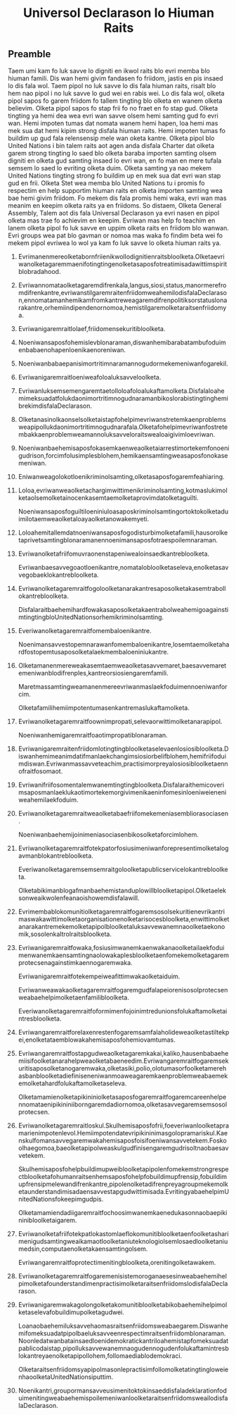 <h1 align='center'>Universol Declarason lo Hiuman Raits</h1>
<h2>Preamble</h2>
<p>Taem umi kam fo luk savve lo digniti en ikwol raits blo evri memba blo hiuman famili. Dis wan hemi givim fandasen fo friidom, jastis en pis insaed lo dis fala wol.
Taem pipol no luk savve lo dis fala hiuman raits, risalt blo hem nao pipol i no luk savve lo gud wei en rabis wei. Lo dis fala wol, olketa pipol sapos fo garem friidom fo tallem tingting blo olketa en wanem olketa believim. Olketa pipol sapos fo stap frii fo no fraet en fo stap gud. Olketa tingting ya hemi dea wea evri wan savve olsem hemi samting gud fo evri wan.
Hemi impoten tumas dat nomata wanem hemi hapen, loa hemi mas mek sua dat hemi kipim strong disfala hiuman raits.
Hemi impoten tumas fo buildim up gud fala relensensip mele wan oketa kantre.
Olketa pipol blo United Nations i bin talem raits aot agen anda disfala Charter dat olketa garem strong tingting lo saed blo olketa baraba importen samting olsem digniti en olketa gud samting insaed lo evri wan, en fo man en mere tufala semsem lo saed lo evriting olketa duim. Olketa samting ya nao mekem United Nations tingting strong fo buildim up en mek sua dat evri wan stap gud en frii.
Olketa Stet wea memba blo United Nations tu i promis fo respectim en help supportim hiuman raits en olketa importen samting wea bae hemi givim friidom.
Fo mekem dis fala promis hemi waka, evri wan mas meanim en keepim olketa raits ya en friidoms.
So distaem,
Olketa General Assembly,
Talem aot dis fala Universal Declarason ya evri nasen en pipol olketa mas trae fo achievim en keepim. Evriwan mas help fo teachim en lanem olketa pipol fo luk savve en uppim olketa raits en friidom blo wanwan. Evri groups wea pat blo gavman or nomoa mas waka fo findim beta wei fo mekem pipol evriwea lo wol ya kam fo luk savve lo olketa hiuman raits ya.</p>
<ol>
  <li>
    <p>Evrimanenmereolketabornfriienikwollodignitienraitsbloolketa.Olketaevriwanolketagaremmaenifotingtingenolketasaposfotreatimisadawittimspiritblobradahood.</p>
  </li>
  <li>
    <p>Evriwannomataolketagaremdifrenkala,langus,siosi,status,manormerefromdifrenkantre,evriwanstilgaremraitenfriidomweahemilodisfalaDeclarason,ennomatamanhemikamfromkantreweagaremdifrenpolitiksorstatuslonarakantre,orhemiindipendenornomoa,hemistilgaremolketaraitsenfriidomya.</p>
  </li>
  <li>
    <p>Evriwanigaremraitlolaef,friidomensekuritibloolketa.</p>
  </li>
  <li>
    <p>Noeniwansaposfohemislevblonaraman,diswanhemibarabatambufoduimenbabaenohapenloenikaenoreniwan.</p>
  </li>
  <li>
    <p>Noeniwanbabaepanisimortritimnaramannogudormekemeniwanfogarekil.</p>
  </li>
  <li>
    <p>Evriwanigaremraitloeniweafoloaluksavveloolketa.</p>
  </li>
  <li>
    <p>Evriwanluksemsemengaremtaetolloloafoloalukaftamolketa.DisfalaloahemimeksuadatfolukdaonimortritimnogudnaramanbikoslorabistingtinghemibrekimdisfalaDeclarason.</p>
  </li>
  <li>
    <p>Olketanasinolkaonselsolketaistapfohelpimevriwanstretemkaenproblemsweapipollukdaonimortritimnogudnarafala.Olketafohelpimevriwanfostretembakkaenproblemweamannoluksavveloraitswealoaigivimloevriwan.</p>
  </li>
  <li>
    <p>Noeniwanbaehemisaposfokasemkaenweaolketaiarrestimortekemfonoenigudrison,forcimfolusimplesblohem,hemikaensamtingweasaposfonokasemeniwan.</p>
  </li>
  <li>
    <p>Eniwanweagolokotloenikriminolsamting,olketasaposfogaremfeahiaring.</p>
  </li>
  <li>
    <p>Loloa,evriwanweaolketachargimwittimenikriminolsamting,kotmaslukimolketaolsemolketainocenkasemtaemolketaprovimdatolketaguilti.</p>
    <p>Noeniwansaposfoguiltiloeniniuloasaposkriminolsamtingortoktokolketaduimilotaemweaolketaloayaolketanowakemyeti.</p>
  </li>
  <li>
    <p>Loloahemitallemdatnoeniwansaposfogodisturbimolketafamili,hausorolketaprivetsamtingblonaramanennoenimansaposfotraespoilemnaraman.</p>
  </li>
  <li>
    <p>Evriwanolketafriifomuvraonenstapeniwealoinsaedkantrebloolketa.</p>
    <p>Evriwanbaesavvegoaotloenikantre,nomatalobloolketaseleva,enolketasavvegobaeklokantrebloolketa.</p>
  </li>
  <li>
    <p>Evriwanolketagaremraitfogoloolketanarakantresaposolketakasemtrabollokantrebloolketa.</p>
    <p>DisfalaraitbaehemihardfowakasaposolketakaentrabolweahemigoagainstimtingtingbloUnitedNationsorhemikriminolsamting.</p>
  </li>
  <li>
    <p>Everiwanolketagaremraitfomembaloenikantre.</p>
    <p>Noenimansavvestopemnarawanfomembaloenikantre,losemtaemolketahardfostopemtusaposolketalaekmembaloeniniukantre.</p>
  </li>
  <li>
    <p>Olketamanenmereweakasemtaemweaolketasavvemaret,baesavvemaretemeniwanblodifrenples,kantreorsiosiengaremfamili.</p>
    <p>Maretmassamtingweamanenmereevriwanmaslaekfoduimennoeniwanforcim.</p>
    <p>Olketafamilihemiimpotentumasenkantremaslukaftamolketa.</p>
  </li>
  <li>
    <p>Evriwanolketagaremraitfoownimpropati,selevaorwittimolketanarapipol.</p>
    <p>Noeniwanhemigaremraitfoaotimpropatiblonaraman.</p>
  </li>
  <li>
    <p>Evriwanigaremraitenfriidomlotingtingbloolketaselevaenlosiosibloolketa.Diswanhemimeanimdatifmanlaekchangimsiosiorbelifblohem,hemifriifoduimdiswan.Evriwanmassavveteachim,practisimorpreyalosiosibloolketaennofraitfosomaot.</p>
  </li>
  <li>
    <p>Evriwanifriifosomentalemwanemtingtingbloolketa.Disfalaraithemicoverimsaposmanlaeklukaotimortekemorgivimenikaeninfomesinloeniweieneniweahemilaekfoduim.</p>
  </li>
  <li>
    <p>Evriwanolketagaremraitweaolketabaefriifomekemeniasembliorasociasen.</p>
    <p>Noeniwanbaehemijoinimeniasociasenbikosolketaforcimlohem.</p>
  </li>
  <li>
    <p>Evriwanolketagaremraitfotekpatorfosiusimeniwanforepresentimolketalogavmanblokantrebloolketa.</p>
    <p>Everiwanolketagaremsemsemraitgoloolketapublicservicelokantrebloolketa.</p>
    <p>Olketabikimanblogafmanbaehemistanduplowillbloolketapipol.Olketaeleksonweaikwolenfeanaoishowemdisfalawill.</p>
  </li>
  <li>
    <p>Evrimembablokomunitiolketagaremraitfogaremsosolsekuritienevrikantrimaswakawittimolketaorganisationenolketarisocesbloolketa,enwittimolketanarakantremekemolketapipolbloolketaluksavvewanemnaoolketaekonomik,sosolenkaltrolraitsbloolketa.</p>
  </li>
  <li>
    <p>Evriwanigaremraitfowaka,fosiusimwanemkaenwakanaoolketailaekfoduimenwanemkaensamtingnaolowakaplesbloolketaenfomekemolketagaremprotecsenagainstimkaennogaremwaka.</p>
    <p>Evriwanigaremraitfotekempeiweafittimwakaolketaiduim.</p>
    <p>Evriwanweawakaolketagaremraitfogaremgudfalapeiorenisosolprotecsenweabaehelpimolketaenfamilibloolketa.</p>
    <p>Everiwanolketagaremraitfoformimenfojoinimtredunionsfolukaftamolketaintresbloolketa.</p>
  </li>
  <li>
    <p>Evriwangaremraitforelaxenrestenfogaremsamfalaholideweaolketastiltekpei,enolketataemblowakahemisaposfohemiovamtumas.</p>
  </li>
  <li>
    <p>Evriwangaremraitfostapgudweaolketagaremkakai,kaliko,hausenbabaehemiisifoolketanarahelpweaolketabaeneedim.Evriwangaremraitfogaremsekuritisaposolketanogaremwaka,olketasiki,polio,olotumasorfoolketamerehasbanbloolketadiefiniseneniwanmoaweagaremkaenproblemweabaemekemolketahardfolukaftamolketaseleva.</p>
    <p>Olketamamienolketapikininiolketasaposfogaremraitfogaremcareenhelpennomataenipikininiiborngaremdadiornomoa,olketasavvegaremsemsosolprotecsen.</p>
  </li>
  <li>
    <p>Evriwanolketagaremraitloskul.Skulhemisaposfofrii,foeveriwanloolketapramarienimpotenlevol.Hemiimpotendatevripikininimasgolopramariskul.Kaenskulfomansavvegaremwakahemisaposfoisifoeniwansavvetekem.Foskoolhaegomoa,baeolketapipolweaskulgudfinisengaremgudrisoltnaobaesavvetekem.</p>
    <p>Skulhemisaposfohelpbuildimupweibloolketapipolenfomekemstrongrespectbloolketafohumanraitsenhemsaposfohelpfobuildimupfrensip,fobuildimupfrensipmelewandifrenkantre,pipolenolketadifrenpreyagroupmekemolketaunderstandimisadaensavvestapgudwittimisada.EvritingyabaehelpimUnitedNationsfokeepimgudpis.</p>
    <p>Olketamamiendadiigaremraitfochoosimwanemkaenedukasonnaobaepikininibloolketaigarem.</p>
  </li>
  <li>
    <p>Evriwanolketafriifotekpatlokastomlaeflokomunitibloolketaenfoolketasharimenigudsamtingweaikamaotloolketaniuteknologiolsemlosaedloolketaniumedsin,computaenolketakaensamtingolsem.</p>
    <p>Evriwangaremraitfoprotectimenitingbloolketa,orenitingolketawakem.</p>
  </li>
  <li>
    <p>EvriwanolketagaremraitfogaremenisistemoroganaesesinweabaehemihelpimolketafounderstandimenpractisimolketaraitsenfriidomslodisfalaDeclarason.</p>
  </li>
  <li>
    <p>Evriwanigaremwakagolongolketakomunitibloolketabikobaehemihelpimolketaselevafobuildimupolketagudwei.</p>
    <p>Loanaobaehemiluksavvehaomasraitsenfriidomsweabaegarem.Diswanhemifomeksuadatpipolbaeluksavveenrespectimraitsenfriidomblonaraman.Noonledatwanbatainsaedloenidemokratickantriloahemistapfomeksuadatpablicodaistap,pipolluksavvewanemnaogudennogudenfolukaftamintresblokantreyaenolketapipollohem,follomaediablodemokraci.</p>
    <p>OlketaraitsenfriidomsyapipolmasonlepractisimfollomolketatingtingloweienhaoolketaUnitedNationsiputtim.</p>
  </li>
  <li>
    <p>Noenikantri,groupormansavveusimenitoktokinsaeddisfaladeklarationfoduimenitingweabaehemispoilemeniwanloolketaraitsenfriidomsweailodisfalaDeclarason.</p>
  </li>
</ol>